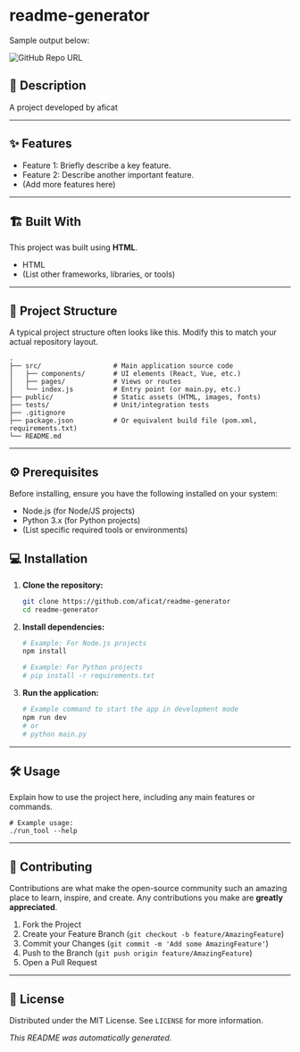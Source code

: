 # readme-generator

Sample output below:

![GitHub Repo URL](https://github.com/aficat/readme-generator)

## 📝 Description

A project developed by aficat

---

## ✨ Features

* Feature 1: Briefly describe a key feature.
* Feature 2: Describe another important feature.
* (Add more features here)

---

## 🏗️ Built With

This project was built using **HTML**.

* HTML
* (List other frameworks, libraries, or tools)

---

## 📂 Project Structure

A typical project structure often looks like this. Modify this to match your actual repository layout.

```
.
├── src/                  # Main application source code
│   ├── components/       # UI elements (React, Vue, etc.)
│   ├── pages/            # Views or routes
│   └── index.js          # Entry point (or main.py, etc.)
├── public/               # Static assets (HTML, images, fonts)
├── tests/                # Unit/integration tests
├── .gitignore
├── package.json          # Or equivalent build file (pom.xml, requirements.txt)
└── README.md
```

---

## ⚙️ Prerequisites

Before installing, ensure you have the following installed on your system:

* Node.js (for Node/JS projects)
* Python 3.x (for Python projects)
* (List specific required tools or environments)

## 💻 Installation

1.  **Clone the repository:**
    ```bash
    git clone https://github.com/aficat/readme-generator
    cd readme-generator
    ```

2.  **Install dependencies:**
    ```bash
    # Example: For Node.js projects
    npm install

    # Example: For Python projects
    # pip install -r requirements.txt
    ```

3.  **Run the application:**
    ```bash
    # Example command to start the app in development mode
    npm run dev
    # or
    # python main.py
    ```

---

## 🛠️ Usage

Explain how to use the project here, including any main features or commands.

```
# Example usage:
./run_tool --help
```

---

## 🤝 Contributing

Contributions are what make the open-source community such an amazing place to learn, inspire, and create. Any contributions you make are **greatly appreciated**.

1.  Fork the Project
2.  Create your Feature Branch (`git checkout -b feature/AmazingFeature`)
3.  Commit your Changes (`git commit -m 'Add some AmazingFeature'`)
4.  Push to the Branch (`git push origin feature/AmazingFeature`)
5.  Open a Pull Request

---

## 📄 License

Distributed under the MIT License. See `LICENSE` for more information.

*This README was automatically generated.*
